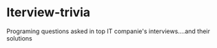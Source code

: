 # Iterview-trivia
Programing questions asked in top IT companie's interviews....and their solutions
